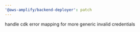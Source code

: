 ```yaml
---
'@aws-amplify/backend-deployer': patch
---
```


handle cdk error mapping for more generic invalid credentials
